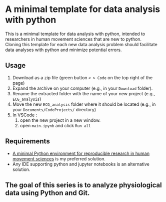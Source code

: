 # A minimal template for data analysis with python 

This is a minimal template for data analysis with python, intended to researchers in human movement sciences that are new to python.   
Cloning this template for each new data analysis problem should facilitate data analyses with python and minimize potential errors.   

## Usage
1. Download as a zip file (green button `< > Code` on the top right of the page)
1. Expand the archive on your computer (e.g., in your `Download` folder). 
1. Rename the extracted folder with the name of your new project (e.g., `ECG_analysis`)
1. Move the new `ECG_analysis` folder where it should be located (e.g., in your `Documents/CodeProjects/` directory)
1. In VSCode :
    1. open the new project in a new window. 
    1. open `main.ipynb` and click `Run all`

## Requirements
- [A minimal Python environment for reproducible research in human movement sciences](https://github.com/DenisMot/Python-minimal-install) is my preferred solution.
- Any IDE supporting python and jupyter notebooks is an alternative solution. 

## The goal of this series is to analyze physiological data using Python and Git.

